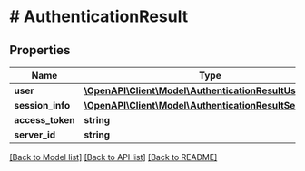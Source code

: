 # # AuthenticationResult

## Properties

Name | Type | Description | Notes
------------ | ------------- | ------------- | -------------
**user** | [**\OpenAPI\Client\Model\AuthenticationResultUser**](AuthenticationResultUser.md) |  | [optional]
**session_info** | [**\OpenAPI\Client\Model\AuthenticationResultSessionInfo**](AuthenticationResultSessionInfo.md) |  | [optional]
**access_token** | **string** |  | [optional]
**server_id** | **string** |  | [optional]

[[Back to Model list]](../../README.md#models) [[Back to API list]](../../README.md#endpoints) [[Back to README]](../../README.md)
